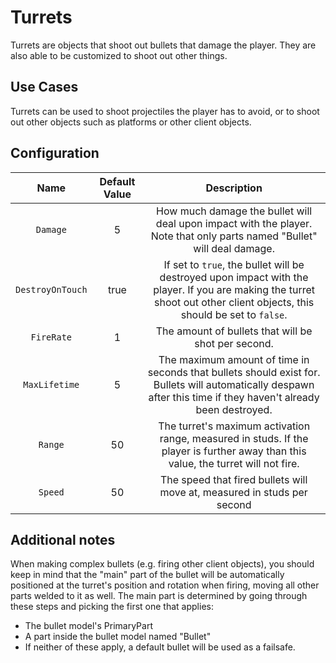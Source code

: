 # Turrets

Turrets are objects that shoot out bullets that damage the player. They are also able to be customized to shoot out other things.

## Use Cases

Turrets can be used to shoot projectiles the player has to avoid, or to shoot out other objects such as platforms or other client objects.

## Configuration

| Name | Default Value | Description
|:-----:|:-----:|:-----:
| `Damage` | 5 | How much damage the bullet will deal upon impact with the player. Note that only parts named "Bullet" will deal damage.
| `DestroyOnTouch` | true | If set to `true`, the bullet will be destroyed upon impact with the player. If you are making the turret shoot out other client objects, this should be set to `false`.
| `FireRate` | 1 | The amount of bullets that will be shot per second.
| `MaxLifetime` | 5 | The maximum amount of time in seconds that bullets should exist for. Bullets will automatically despawn after this time if they haven't already been destroyed.
| `Range` | 50 | The turret's maximum activation range, measured in studs. If the player is further away than this value, the turret will not fire.
| `Speed` | 50 | The speed that fired bullets will move at, measured in studs per second

## Additional notes

When making complex bullets (e.g. firing other client objects), you should keep in mind that the "main" part of the bullet will be automatically positioned at the turret's position and rotation when firing, moving all other parts welded to it as well. The main part is determined by going through these steps and picking the first one that applies:

* The bullet model's PrimaryPart
* A part inside the bullet model named "Bullet"
* If neither of these apply, a default bullet will be used as a failsafe.
